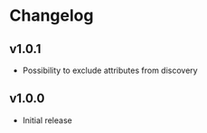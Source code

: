 # Changelog

## v1.0.1

- Possibility to exclude attributes from discovery

## v1.0.0

 - Initial release
